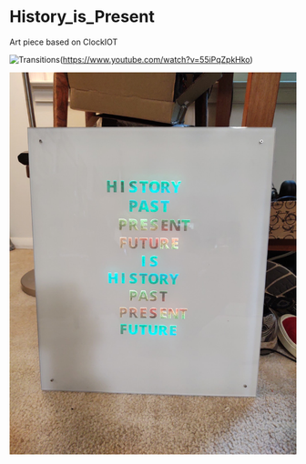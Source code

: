 # History_is_Present
Art piece based on ClockIOT

![Transitions](https://www.youtube.com/embed/55iPqZpkHko/0.jpg)(https://www.youtube.com/watch?v=55iPqZpkHko)

![AllOn](https://github.com/wyojustin/History_is_Present/blob/master/images/IMG_20200904_114648229.jpg)
